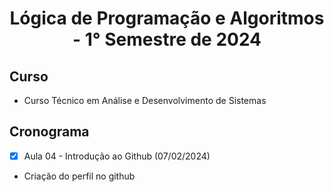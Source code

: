 <h1 align="center">
 Lógica de Programação e Algoritmos - 1° Semestre de 2024
</h1>

## Curso
- Curso Técnico em Análise e Desenvolvimento de Sistemas

## Cronograma 
- [x] Aula 04 - Introdução ao Github (07/02/2024)
 - Criação do perfil no github
